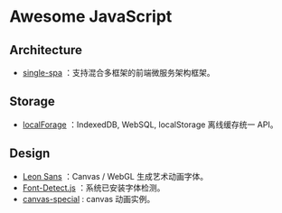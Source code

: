 # Awesome JavaScript

## Architecture

* [single-spa](https://github.com/CanopyTax/single-spa) ：支持混合多框架的前端微服务架构框架。

## Storage

* [localForage](https://github.com/localForage/localForage#configuration) ：IndexedDB, WebSQL, localStorage 离线缓存统一 API。

## Design

* [Leon Sans](https://github.com/cmiscm/leonsans) ：Canvas / WebGL 生成艺术动画字体。
* [Font-Detect.js](https://github.com/zenozeng/font-detect.js) ：系统已安装字体检测。
* [canvas-special](https://github.com/bxm0927/canvas-special) : canvas 动画实例。

